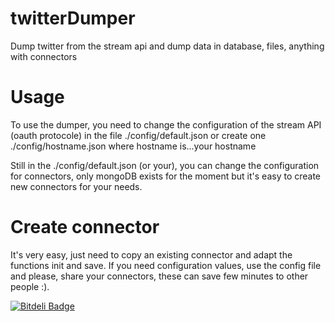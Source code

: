 twitterDumper
=============

Dump twitter from the stream api and dump data in database, files, anything with connectors

Usage
==

To use the dumper, you need to change the configuration of the stream API (oauth protocole) in the file ./config/default.json or create one ./config/hostname.json where hostname is...your hostname

Still in the ./config/default.json (or your), you can change the configuration for connectors, only mongoDB exists for the moment but it's easy to create new connectors for your needs.

Create connector
==
It's very easy, just need to copy an existing connector and adapt the functions init and save.
If you need configuration values, use the config file and please, share your connectors, these can save few minutes to other people :).

[![Bitdeli Badge](https://d2weczhvl823v0.cloudfront.net/stumpyfr/twitterdumper/trend.png)](https://bitdeli.com/free "Bitdeli Badge")


